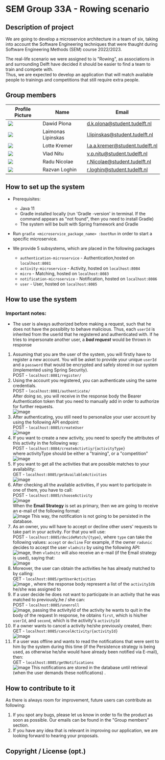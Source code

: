 <!-- This README will need to contain a description of your project, how to run it, how to set up the development environment, and who worked on it.
This information can be added throughout the course, except for the names of the group members.
Add your own name (do not add the names for others!) to the section below. -->

# SEM Group 33A - Rowing scenario

## Description of project
We are going to develop a microservice architecture in a team of six, taking into account the Software Engineering techniques that were thaught during
Software Engineering Methods (SEM) course 2022/2023.

The real-life scenario we were assigned to is "Rowing", as associations in and surrounding Delft have decided it should be easier to find a team to train and compete with.  <br>
Thus, we are expected to  develop an application that will match available people to trainings and competitions that still require extra people.



## Group members

| Profile Picture                                                                            | Name               | Email                                           |
|--------------------------------------------------------------------------------------------|--------------------|-------------------------------------------------|
| ![](https://secure.gravatar.com/avatar/a48d3f3aa561955dbd7956d362e80115?s=100&d=identicon) | Dawid Plona        | d.k.plona@student.tudelft.nl |
| ![](https://secure.gravatar.com/avatar/7a88d88d5709b14830d314f2e4a1565f?s=100&d=identicon) | Laimonas Lipinskas | l.lipinskas@student.tudelft.nl                 |
| ![](https://secure.gravatar.com/avatar/5cacabe3cdd6fbfbe8a7cd7fc49b5bd6?s=100&d=identicon) | Lotte Kremer       | l.a.a.kremer@student.tudelft.nl             |
| ![](https://secure.gravatar.com/avatar/320347b027870d81f40a5396e10692de?s=100&d=identicon) | Vlad Nitu          | v.p.nitu@student.tudelft.nl                     |
| ![](https://secure.gravatar.com/avatar/783ff96ba96c554b3a22bbcd198cfcde?s=100&d=identicon) | Radu Nicolae       | r.Nicolae@student.tudelft.nl                   |
| ![](https://secure.gravatar.com/avatar/dcc47baf839b6b44eb4773d31269e175?s=100&d=identicon) | Razvan Loghin      | r.loghin@student.tudelft.nl                    |

## How to set up the system
- Prerequisites:
    - Java 11
    - Gradle installed locally (run 'Gradle -version' in terminal. If the command appears as "not found", then you need to install Gradle)
    - The system will be built with Spring framework and Gradle

- Run `gradle <microservice_package_name> :bootRun` in order to start a specific microservice.
- We provide 5 subsystems, which are placed in the following packages
    - `authentication-microservice` - Authentication,hosted on `localhost:8081`
    - `activity-microservice` - Activity, hosted on `localhost:8084`
    - `micro` - Matching, hosted on `localhost:8083`
    - `notification-microservice` - Notification, hosted on `localhost:8086`
    - `user` - User, hosted on `localhost:8085`

## How to use the system

### **Important notes**:
- The user is always authorized before making a request, such that he does not have the possiblity to behave malicious.
  Thus, each `userId` is inherited from the userId that he registered and authenticated with. If he tries to impersonate another user,
  a _**bad request**_ would be thrown in response


1. Assuming that you are the user of the system, you will firstly have to register a new account. You will be asket to provide
   your unique `userId` and a `password` that would be encrypted and safely stored in our system (implemented using Spring Security).
   <br> POST - `localhost:8081/register/`
2. Using the account you registered, you can authenticate using the same credentials.
   <br> POST - `localhost:8081/authenticate/`
   <br> After doing so, you will receive in the response body the Bearer Authentication token that you need to manually add in order
   to authorize for further requests.
   <br>
   ![image](instructions/token.png)
3. After authenticating, you still need to personalize your user account by using the following API endpoint:
   <br> POST - `localhost:8085/createUser`
   <br> ![image](instructions/createUser.png)
4. If you want to create a new activity, you need to specify the attributes of this activity in the following way:
   <br> POST - `localhost:8084/createActivtiy/{activityType}`
   <br> where activityType should be either a "training", or a "competition"
   <br> ![image](instructions/createActivityFromUser.png)
5. If you want to get all the activities that are possible matches to your availability:
   <br> GET - `localhost:8085/getAvailableActivities`
   <br> ![image](instructions/getAvailableActivities.png)
6. After checking all the available activities, if you want to participate in one of them, you have to call:
   <br> POST - `localhost:8085/chooseActivity`
   <br> ![image](instructions/chooseActivity.png)  
   When the **Email Strategy** is set as primary, then we are going to receive an e-mail of the following format:
   <br> ![image](instructions/EmailReceived.jpg) This way, the notification is not going to be persisted in the database.
7. As an owner, you will have to accept or decline other users' requests to take part in your activity. For that you will use:
   <br> POST - `localhost:8085/decideMatch/{type}`, where `type` can take the following values: `accept` or `decline`
   For example, if the owner `radunic` decides to accept the user `vladnitz` by using the following API:
   <br> ![image](instructions/decideMatchAccept.png), then `vladnitz` will also receive an e-mail (if the Email strategy is used),
   saying that:
   <br> ![image](instructions/userAcceptedEmail.png)
8. Moreover, the user can obtain the activities he has already matched to by calling:
   <br> GET - `localhost:8085/getUserActivities`
   <br> ![image](instructions/getUserActivities.png) , where the response body represent a list of the `activityId`s he/she was assigned to
9. If a user decide he does not want to participate in an activity that he was matched to previously,he / she can:
   <br> POST - `localhost:8085/unenroll`
   <br> ![image](instructions/unenroll.png), passing the activityId of the activity he wants to quit in the body of the request
   In response, he obtains `first`, which is his/her `userId`, and `second`, which is the activity's `activityId`
10. If a owner wants to cancel a activity he/she previously created, then:
    <br> GET - `localhost:8085/cancelActivity/{activityId}`
    <br> ![image](instructions/cancelActivity27.png)
11. If a user was offline and wants to read the notifications that were sent to him by the system during this time (if the Persistence strategy is being used, as otherwise he/she would have already been notified via E-mail),
    then:
    <br> GET - `localhost:8085/getNotifications`
    <br> ![image](instructions/getNotificationsPersistence.png)
    This notifications are stored in the database until retrieval (when the user demands these notifications) .


## How to contribute to it
As there is always room for improvement, future users can contribute as following:
1. If you spot any bugs, please let us know in order to fix the product as soon as possible. Our emails can be found in the "Group members" section.
2. If you have any idea that is relevant in improving our application, we are looking forward to hearing your proposals.

## Copyright / License (opt.)

